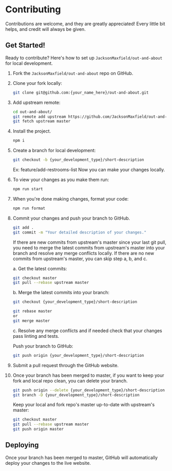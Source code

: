 # Contributing

Contributions are welcome, and they are greatly appreciated! Every little bit
helps, and credit will always be given.

## Get Started!

Ready to contribute? Here's how to set up `JacksonMaxfield/out-and-about` for local
development.

1. Fork the `JacksonMaxfield/out-and-about` repo on GitHub.

2. Clone your fork locally:

   ```bash
   git clone git@github.com:{your_name_here}/out-and-about.git
   ```

3. Add upstream remote:

   ```bash
   cd out-and-about/
   git remote add upstream https://github.com/JacksonMaxfield/out-and-about.git
   git fetch upstream master
   ```

4. Install the project.

   ```bash
   npm i
   ```

5. Create a branch for local development:

   ```bash
   git checkout -b {your_development_type}/short-description
   ```

   Ex: feature/add-restrooms-list
   Now you can make your changes locally.

6. To view your changes as you make them run:

   ```bash
   npm run start
   ```

7. When you're done making changes, format your code:

   ```bash
   npm run format
   ```

8. Commit your changes and push your branch to GitHub.

   ```bash
   git add .
   git commit -m "Your detailed description of your changes."
   ```

   If there are new commits from upstream's master since your last git pull, you need to merge the latest commits from upstream's master into your branch and resolve any merge conflicts locally. If there are no new commits from upstream's master, you can skip step a, b, and c.

   a. Get the latest commits:

   ```bash
   git checkout master
   git pull --rebase upstream master
   ```

   b. Merge the latest commits into your branch:

   ```bash
   git checkout {your_development_type}/short-description

   git rebase master
   or
   git merge master
   ```

   c. Resolve any merge conflicts and if needed check that your changes pass linting and tests.

   Push your branch to GitHub:

   ```bash
   git push origin {your_development_type}/short-description
   ```

9. Submit a pull request through the GitHub website.

10. Once your branch has been merged to master, if you want to keep your fork and local repo clean, you can delete your branch.

    ```bash
    git push origin --delete {your_development_type}/short-description
    git branch -D {your_development_type}/short-description
    ```

    Keep your local and fork repo's master up-to-date with upstream's master:

    ```bash
    git checkout master
    git pull --rebase upstream master
    git push origin master
    ```

## Deploying

Once your branch has been merged to master, GitHub will automatically deploy your changes to the live website.
